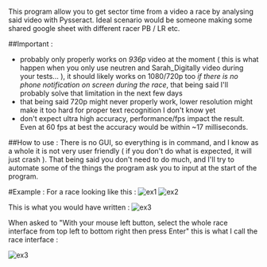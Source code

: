 This program allow you to get sector time from a video a race by analysing said video with Pysseract.
Ideal scenario would be someone making some shared google sheet with different racer PB / LR etc.

##Important :
- probably only properly works on *936p* video at the moment ( this is what happen when you only use neutren and Sarah_Digitally video during your tests... ), it should likely works on 1080/720p too *if there is no phone notification on screen during the race*, that being said I'll probably solve that limitation in the next few days
- that being said 720p might never properly work, lower resolution might make it too hard for proper text recognition I don't know yet
- don't expect ultra high accuracy, performance/fps impact the result. Even at 60 fps at best the accuracy would be within ~17 milliseconds.

##How to use :
There is no GUI, so everything is in command, and I know as a whole it is not very user friendly ( if you don't do what is expected, it will just crash ).
That being said you don't need to do much, and I'll try to automate some of the things the program ask you to input at the start of the program.

#Example :
For a race looking like this :
![ex1](https://i.imgur.com/yqjAGLT.png)
![ex2](https://i.imgur.com/mCQaDaV.png)

This is what you would have written :
![ex3](https://i.imgur.com/Z86tXU4.png)

When asked to "With your mouse left button, select the whole race interface from top left to bottom right then press Enter"
this is what I call the race interface :

![ex3](https://i.imgur.com/BpREiPt.png)
